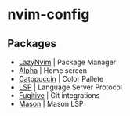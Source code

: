 # nvim-config

## Packages

- [LazyNvim](https://github.com/folke/lazy.nvim) | Package Manager
- [Alpha](https://github.com/goolord/alpha-nvim) | Home screen
- [Catppuccin](https://github.com/catppuccin/nvim) | Color Pallete
- [LSP](https://github.com/hrsh7th/cmp-nvim-lsp) | Language Server Protocol
- [Fugitive](https://github.com/tpope/vim-fugitive) | Git integrations
- [Mason](https://github.com/williamboman/mason.nvim) | Mason LSP
